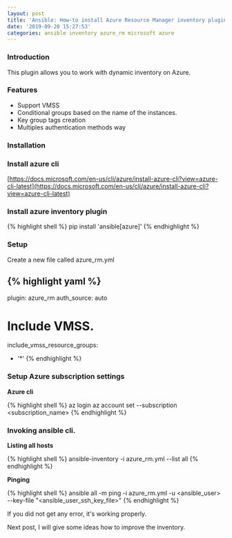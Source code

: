 ```yaml
---
layout: post
title: 'Ansible: How-to install Azure Resource Manager inventory plugin (part 1)'
date: '2019-09-20 15:27:53'
categories: ansible inventory azure_rm microsoft azure
---
```


### Introduction

This plugin allows you to work with dynamic inventory on Azure.

### Features  

- Support VMSS
- Conditional groups based on the name of the instances.
- Key group tags creation
- Multiples authentication methods way

### Installation

### Install azure cli
[https://docs.microsoft.com/en-us/cli/azure/install-azure-cli?view=azure-cli-latest](https://docs.microsoft.com/en-us/cli/azure/install-azure-cli?view=azure-cli-latest)  
  
### Install azure inventory plugin

{% highlight shell %}
pip install 'ansible[azure]'
{% endhighlight %}

### Setup

Create a new file called azure_rm.yml

{% highlight yaml %}
---
plugin: azure_rm
auth_source: auto
 
# Include VMSS.
include_vmss_resource_groups:
  - '*'
{% endhighlight %}

### Setup Azure subscription settings

**Azure cli**

{% highlight shell %}
az login
az account set --subscription <subscription_name>
{% endhighlight %}

### Invoking ansible cli.

**Listing all hosts**

{% highlight shell %}
ansible-inventory -i azure_rm.yml --list all
{% endhighlight %}

**Pinging**

{% highlight shell %}
ansible all -m ping -i azure_rm.yml -u <ansible_user> --key-file "<ansible_user_ssh_key_file>"
{% endhighlight %}

If you did not get any error, it's working properly.

Next post, I will give some ideas how to improve the inventory.

